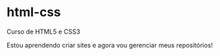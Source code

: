 # html-css
Curso de HTML5 e CSS3

Estou aprendendo criar sites e agora vou gerenciar meus repositórios!
